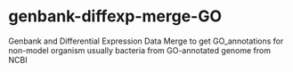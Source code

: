 # genbank-diffexp-merge-GO
Genbank and Differential Expression Data Merge to get GO_annotations for non-model organism usually bacteria from GO-annotated genome from NCBI
